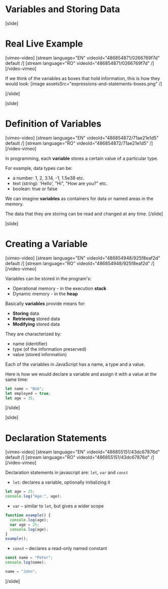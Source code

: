 # Variables and Storing Data

[slide]
# Real Live Example

[vimeo-video]
[stream language="EN" videoId="486854871/0266769f7d" default /]
[stream language="RO" videoId="486854871/0266769f7d"  /]
[/video-vimeo]

If we think of the variables as boxes that hold information, this is how they would look:
[image assetsSrc="expressions-and-statements-boxes.png" /]

[/slide]


[slide]
# Definition of Variables

[vimeo-video]
[stream language="EN" videoId="486854872/71ae21e1d5" default /]
[stream language="RO" videoId="486854872/71ae21e1d5"  /]
[/video-vimeo]

In programming, each **variable** stores a certain value of a particular type. 

For example, data types can be: 
* a number: 1, 2, 3.14, -1, 1.5e38 etc.
* text (string): 'Hello', "Hi", "How are you?" etc.
* boolean: true or false

We can imagine **variables** as containers for data or named areas in the memory. 

The data that they are storing can be read and changed at any time.
[/slide]

[slide]
# Creating a Variable

[vimeo-video]
[stream language="EN" videoId="486854948/925f8eaf2d" default /]
[stream language="RO" videoId="486854948/925f8eaf2d"  /]
[/video-vimeo]

Variables can be stored in the program's:
  * Operational memory - in the execution **stack**
  * Dynamic memory - in the **heap**

Basically **variables** provide means for:
  * **Storing** data
  * **Retrieving** stored data
  * **Modifying** stored data

They are characterized by:
  * name (identifier)
  * type (of the information preserved)
  * value (stored information)

Each of the variables in JavaScript has a name, a type and a value. 

Here is how we would declare a variable and assign it with a value at the same time:
```js
let name = "Bob";
let employed = true;
let age = 35;
```
[/slide]

[slide]
# Declaration Statements

[vimeo-video]
[stream language="EN" videoId="486855151/43dc67876d" default /]
[stream language="RO" videoId="486855151/43dc67876d"  /]
[/video-vimeo]

Declaration statements in javascript are: `let`, `var` and `const`

* `let`: declares a variable, optionally initializing it

``` js live
let age = 25;
console.log("Age:", age); 
```

* `var` – similar to `let`, but gives a wider scope

``` js live
function example() {
  console.log(age); 
  var age = 25;
  console.log(age); 
}
example();

```

* `const` – declares a read-only named constant

``` js live
const name = "Peter";
console.log(name);

name = "John";
```
[/slide]
